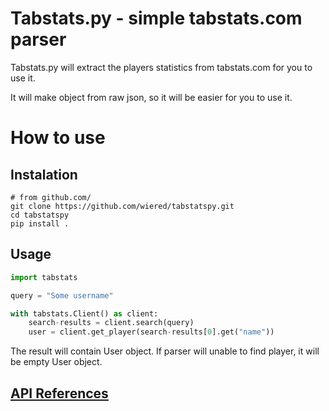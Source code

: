 # Tabstats.py - simple tabstats.com parser
Tabstats.py will extract the players statistics from tabstats.com for you to use it. 

It will make object from raw json, so it will be easier for you to use it.

# How to use

## Instalation

```
# from github.com/
git clone https://github.com/wiered/tabstatspy.git
cd tabstatspy
pip install .
```

## Usage

```python
import tabstats

query = "Some username"

with tabstats.Client() as client:
    search-results = client.search(query)
    user = client.get_player(search-results[0].get("name"))
```

The result will contain User object. If parser will unable to find player, it will be empty User object.

## [API References](docs/API.md)
